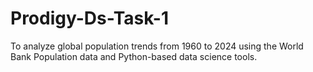 # Prodigy-Ds-Task-1
To analyze global population trends from 1960 to 2024 using the World Bank Population data and Python-based data science tools.
